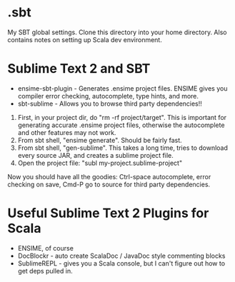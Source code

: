 .sbt
====

My SBT global settings.  Clone this directory into your home directory.  Also contains notes on setting up Scala dev environment.

Sublime Text 2 and SBT
==========================

* ensime-sbt-plugin - Generates .ensime project files.  ENSIME gives you compiler error checking, autocomplete,
      type hints, and more.
* sbt-sublime - Allows you to browse third party dependencies!!

1. First, in your project dir, do "rm -rf project/target".  This is important for generating accurate .ensime
   project files, otherwise the autocomplete and other features may not work.
2. From sbt shell, "ensime generate".  Should be fairly fast.
3. From sbt shell, "gen-sublime".  This takes a long time, tries to download every source JAR, and creates a
   sublime project file.
4. Open the project file: "subl my-project.sublime-project"

Now you should have all the goodies: Ctrl-space autocomplete, error checking on save, Cmd-P go to source for
third party dependencies.

Useful Sublime Text 2 Plugins for Scala
=======================================

* ENSIME, of course
* DocBlockr  - auto create ScalaDoc / JavaDoc style commenting blocks
* SublimeREPL - gives you a Scala console, but I can't figure out how to get deps pulled in.